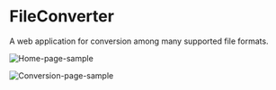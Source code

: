 # FileConverter
A web application for conversion among many supported file formats.

![Home-page-sample](https://user-images.githubusercontent.com/78582744/221009807-629c29e3-4f1f-4ef5-9e92-df4b3211be8f.png)

![Conversion-page-sample](https://user-images.githubusercontent.com/78582744/221009917-7a6c183b-e50e-4bac-a542-14e5ee39030d.png)

